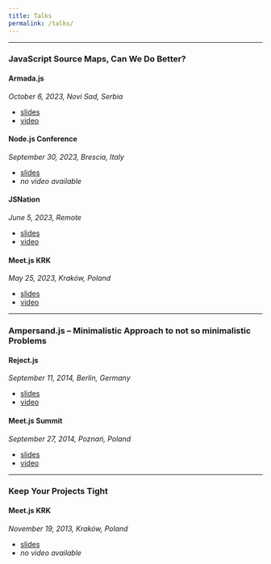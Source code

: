 ```yaml
---
title: Talks
permalink: /talks/
---
```


---

### JavaScript Source Maps, Can We Do Better?

#### Armada.js

_October 6, 2023, Novi Sad, Serbia_

- [slides](https://pitch.com/v/Source-Maps---Armadajs-23u5s8)
- [video](https://www.youtube.com/watch?v=Qo3na4-VPsg)

#### Node.js Conference

_September 30, 2023, Brescia, Italy_

- [slides](https://pitch.com/v/Source-Maps---Nodejsconf-miig3v)
- _no video available_

#### JSNation

_June 5, 2023, Remote_

- [slides](https://pitch.com/v/Source-Maps-77d7xp)
- [video](https://portal.gitnation.org/contents/javascript-source-maps-can-we-do-better)

#### Meet.js KRK

_May 25, 2023, Kraków, Poland_

- [slides](https://pitch.com/v/Source-Maps---Meetjs-KRK-mqy57m)
- [video](https://youtu.be/JEy3irYuRjg?t=5056)

---

### Ampersand.js – Minimalistic Approach to not so minimalistic Problems

#### Reject.js

_September 11, 2014, Berlin, Germany_

- [slides](https://speakerdeck.com/kamilogorek/ampersand-dot-js-minimalistic-approach-to-not-so-minimalistic-problems)
- [video](https://youtu.be/2Rzxn-xaFkg)

#### Meet.js Summit

_September 27, 2014, Poznań, Poland_

- [slides](https://speakerdeck.com/kamilogorek/ampersand-dot-js-minimalistic-approach-to-not-so-minimalistic-problems)
- [video](https://youtu.be/watch?v=RaegaTWgHXU)

---

### Keep Your Projects Tight

#### Meet.js KRK

_November 19, 2013, Kraków, Poland_

- [slides](https://speakerdeck.com/kamilogorek/keep-your-projects-tight)
- _no video available_
